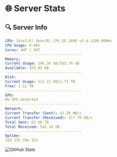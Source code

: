 # 🌐 Server Stats
## 🔍 Server Info
```yaml
CPU: Intel(R) Xeon(R) CPU E5-2699 v4 @ 1199.96MHz
CPU Usage: 0.90%
Cores: 44P | 88T
-----------------------------------
Memory:
Current Usage: 146.36 GB/503.74 GB
Available: 353.93 GB
-----------------------------------
Disk:
Current Usage: 111.11 GB/1.71 TB
Free: 1.52 TB
-----------------------------------
GPU:
No GPU detected
-----------------------------------
Network:
Current Transfer (Sent): 43.39 MB/s
Current Transfer (Received): 117.78 KB/s
Total Sent: 62.69 TB
Total Received: 542.34 GB
-----------------------------------
Uptime:
35d 13h 29m 32s
```
![GitHub Stats](https://img.shields.io/badge/Updated-2025-04-12_10:52:21-blue)